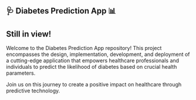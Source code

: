 ## 🩺 Diabetes Prediction App 📊
## Still in view!
Welcome to the Diabetes Prediction App repository! This project encompasses the design, implementation, development, and deployment of a cutting-edge application that empowers healthcare professionals and individuals to predict the likelihood of diabetes based on crucial health parameters.

Join us on this journey to create a positive impact on healthcare through predictive technology.
